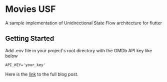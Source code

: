 # Movies USF

A sample implementation of Unidirectional State Flow architecture for flutter

## Getting Started

Add .env file in your project's root directory with the OMDb API key like below
```
API_KEY='your_key'
```

Here is the [link](https://susuthapa19961227.medium.com/yet-another-unidirectional-state-flow-architecture-for-flutter-53d26f7330fd) to the full blog post.

